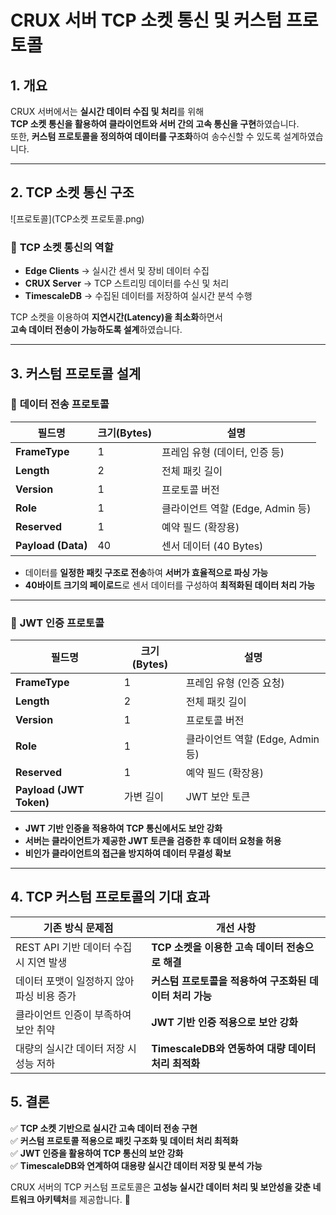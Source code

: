 # CRUX 서버 TCP 소켓 통신 및 커스텀 프로토콜

## 1. 개요  

CRUX 서버에서는 **실시간 데이터 수집 및 처리**를 위해  
**TCP 소켓 통신을 활용하여 클라이언트와 서버 간의 고속 통신을 구현**하였습니다.  
또한, **커스텀 프로토콜을 정의하여 데이터를 구조화**하여 송수신할 수 있도록 설계하였습니다.  

---

## 2. TCP 소켓 통신 구조  

![프로토콜](TCP소켓 프로토콜.png)  

### 🔹 **TCP 소켓 통신의 역할**
- **Edge Clients** → 실시간 센서 및 장비 데이터 수집  
- **CRUX Server** → TCP 스트리밍 데이터를 수신 및 처리  
- **TimescaleDB** → 수집된 데이터를 저장하여 실시간 분석 수행  

TCP 소켓을 이용하여 **지연시간(Latency)을 최소화**하면서  
**고속 데이터 전송이 가능하도록 설계**하였습니다.  

---

## 3. 커스텀 프로토콜 설계  

### 🔹 **데이터 전송 프로토콜**
| 필드명 | 크기(Bytes) | 설명 |
|--------|------------|----------------|
| **FrameType** | 1 | 프레임 유형 (데이터, 인증 등) |
| **Length** | 2 | 전체 패킷 길이 |
| **Version** | 1 | 프로토콜 버전 |
| **Role** | 1 | 클라이언트 역할 (Edge, Admin 등) |
| **Reserved** | 1 | 예약 필드 (확장용) |
| **Payload (Data)** | 40 | 센서 데이터 (40 Bytes) |

- 데이터를 **일정한 패킷 구조로 전송**하여 **서버가 효율적으로 파싱 가능**
- **40바이트 크기의 페이로드**로 센서 데이터를 구성하여 **최적화된 데이터 처리 가능**

---

### 🔹 **JWT 인증 프로토콜**
| 필드명 | 크기(Bytes) | 설명 |
|--------|------------|----------------|
| **FrameType** | 1 | 프레임 유형 (인증 요청) |
| **Length** | 2 | 전체 패킷 길이 |
| **Version** | 1 | 프로토콜 버전 |
| **Role** | 1 | 클라이언트 역할 (Edge, Admin 등) |
| **Reserved** | 1 | 예약 필드 (확장용) |
| **Payload (JWT Token)** | 가변 길이 | JWT 보안 토큰 |

- **JWT 기반 인증을 적용하여 TCP 통신에서도 보안 강화**
- **서버는 클라이언트가 제공한 JWT 토큰을 검증한 후 데이터 요청을 허용**
- **비인가 클라이언트의 접근을 방지하여 데이터 무결성 확보**

---

## 4. TCP 커스텀 프로토콜의 기대 효과  

| 기존 방식 문제점 | 개선 사항 |
|------------------|--------------------------------|
| REST API 기반 데이터 수집 시 지연 발생 | **TCP 소켓을 이용한 고속 데이터 전송으로 해결** |
| 데이터 포맷이 일정하지 않아 파싱 비용 증가 | **커스텀 프로토콜을 적용하여 구조화된 데이터 처리 가능** |
| 클라이언트 인증이 부족하여 보안 취약 | **JWT 기반 인증 적용으로 보안 강화** |
| 대량의 실시간 데이터 저장 시 성능 저하 | **TimescaleDB와 연동하여 대량 데이터 처리 최적화** |

## 5. 결론  

✅ **TCP 소켓 기반으로 실시간 고속 데이터 전송 구현**  
✅ **커스텀 프로토콜 적용으로 패킷 구조화 및 데이터 처리 최적화**  
✅ **JWT 인증을 활용하여 TCP 통신의 보안 강화**  
✅ **TimescaleDB와 연계하여 대용량 실시간 데이터 저장 및 분석 가능**  

CRUX 서버의 TCP 커스텀 프로토콜은 **고성능 실시간 데이터 처리 및 보안성을 갖춘 네트워크 아키텍처**를 제공합니다. 🚀